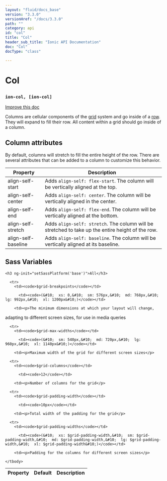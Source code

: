```yaml
---
layout: "fluid/docs_base"
version: "3.3.0"
versionHref: "/docs/3.3.0"
path: ""
category: api
id: "col"
title: "Col"
header_sub_title: "Ionic API Documentation"
doc: "Col"
docType: "class"

---
```










<h1 class="api-title">
<a class="anchor" name="col" href="#col"></a>

Col
<h3><code>ion-col, [ion-col]</code></h3>






</h1>

<a class="improve-v2-docs" href="http://github.com/ionic-team/ionic/edit/v3/src/components/grid/col.ts#L0">
Improve this doc
</a>






<p>Columns are cellular components of the <a href="../Grid">grid</a> system and go inside of a <a href="../Row">row</a>.
They will expand to fill their row. All content within a grid should go inside of a column.</p>
<h2 id="column-attributes">Column attributes</h2>
<p>By default, columns will stretch to fill the entire height of the row.
There are several attributes that can be added to a column to customize this behavior.</p>
<table>
<thead>
<tr>
<th>Property</th>
<th>Description</th>
</tr>
</thead>
<tbody>
<tr>
<td>align-self-start</td>
<td>Adds <code>align-self: flex-start</code>. The column will be vertically aligned at the top.</td>
</tr>
<tr>
<td>align-self-center</td>
<td>Adds <code>align-self: center</code>. The column will be vertically aligned in the center.</td>
</tr>
<tr>
<td>align-self-end</td>
<td>Adds <code>align-self: flex-end</code>. The column will be vertically aligned at the bottom.</td>
</tr>
<tr>
<td>align-self-stretch</td>
<td>Adds <code>align-self: stretch</code>. The column will be stretched to take up the entire height of the row.</td>
</tr>
<tr>
<td>align-self-baseline</td>
<td>Adds <code>align-self: baseline</code>. The column will be vertically aligned at its baseline.</td>
</tr>
</tbody>
</table>




<!-- @usage tag -->


<!-- @property tags -->



<!-- instance methods on the class -->


  <h2 id="sass-variable-header"><a class="anchor" name="sass-variables" href="#sass-variables"></a>Sass Variables</h2>
  <div id="sass-variables" ng-controller="SassToggleCtrl">
  <div class="sass-platform-toggle">

    <h3 ng-init="setSassPlatform('base')">All</h3>

  </div>



  <table ng-show="active === 'base'" id="sass-base" class="table param-table" style="margin:0;">
    <thead>
      <tr>
        <th>Property</th>
        <th>Default</th>
        <th>Description</th>
      </tr>
    </thead>
    <tbody>

      <tr>
        <td><code>$grid-breakpoints</code></td>

          <td><code>(&#10;  xs: 0,&#10;  sm: 576px,&#10;  md: 768px,&#10;  lg: 992px,&#10;  xl: 1200px&#10;)</code></td>

        <td><p>The minimum dimensions at which your layout will change,
adapting to different screen sizes, for use in media queries</p>
</td>
      </tr>

      <tr>
        <td><code>$grid-max-widths</code></td>

          <td><code>(&#10;  sm: 540px,&#10;  md: 720px,&#10;  lg: 960px,&#10;  xl: 1140px&#10;)</code></td>

        <td><p>Maximum width of the grid for different screen sizes</p>
</td>
      </tr>

      <tr>
        <td><code>$grid-columns</code></td>

          <td><code>12</code></td>

        <td><p>Number of columns for the grid</p>
</td>
      </tr>

      <tr>
        <td><code>$grid-padding-width</code></td>

          <td><code>10px</code></td>

        <td><p>Total width of the padding for the grid</p>
</td>
      </tr>

      <tr>
        <td><code>$grid-padding-widths</code></td>

          <td><code>(&#10;  xs: $grid-padding-width,&#10;  sm: $grid-padding-width,&#10;  md: $grid-padding-width,&#10;  lg: $grid-padding-width,&#10;  xl: $grid-padding-width&#10;)</code></td>

        <td><p>Padding for the columns for different screen sizes</p>
</td>
      </tr>

    </tbody>
  </table>

</div>



<!-- related link --><!-- end content block -->


<!-- end body block -->

